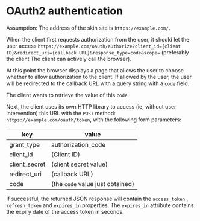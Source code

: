 # OAuth2 authentication

Assumption: The address of the skin site is `https://example.com/`.

When the client first requests authorization from the user, it should let the user access `https://example.com/oauth/authorize?client_id={client ID}&redirect_uri={callback URL}&response_type=code&scope=` (preferably the client The client can actively call the browser).

At this point the browser displays a page that allows the user to choose whether to allow authorization to the client. If allowed by the user, the user will be redirected to the callback URL with a query string with a `code` field.

The client wants to retrieve the value of this `code`.

Next, the client uses its own HTTP library to access (ie, without user intervention) this URL with the `POST` method: `https://example.com/oauth/token`, with the following form parameters:

|key|value|
|-|-|
|grant_type|authorization_code|
|client_id| (Client ID)|
|client_secret| (client secret value)|
|redirect_uri| (callback URL)|
|code| (the `code` value just obtained)|

If successful, the returned JSON response will contain the `access_token` , `refresh_token` and `expires_in` properties. The `expires_in` attribute contains the expiry date of the access token in seconds.